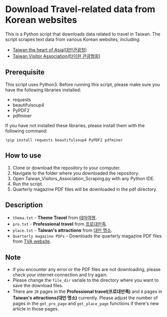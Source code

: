 # Download Travel-related data from Korean websites

This is a Python script that downloads data related to travel in Taiwan. The script scrapes text data from various Korean websites, including:
- [Taiwan the heart of Asia(대만관광청)](https://www.taiwantour.or.kr)
- [Taiwan Visitor Association(타이완 관광협회)](http://www.tva.org.tw)

## Prerequisite
This script uses Python3. Before running this script, please make sure you have the following libraries installed:

- requests
- beautifulsoup4
- PyPDF2
- pdfminer

If you have not installed these libraries, please install them with the following command:

`!pip install requests beautifulsoup4 PyPDF2 pdfminer`


## How to use
1. Clone or download the repository to your computer.
2. Navigate to the folder where you downloaded the repository.
3. Open Taiwan_Visitors_Association_Scraping.py with any Python IDE.
4. Run the script.
5. Quarterly magazine PDF files will be downloaded in the pdf directory.

## Description

- `thema.txt` - **Theme Travel** from [테마여행](https://www.taiwantour.or.kr/bbs/board.php?bo_table=m08_01&sca=%ED%9C%B4%EC%96%91).
- `pro.txt` - **Professional travel** from [프로대만족](https://www.taiwantour.or.kr/bbs/board.php?bo_table=m03).
- `place.txt` - **Taiwan's attractions** from [대만 명소](https://www.taiwantour.or.kr/bbs/board.php?bo_table=m03).
- `Quarterly magazine PDFs` - Downloads the quarterly magazine PDF files from [TVA website](http://www.tva.org.tw).

## Note
- If you encounter any error or the PDF files are not downloading, please check your internet connection and try again.
- Please change the `file_dir` variale to the directory where you want to save the download files.
- There are `20` pages in the **Professional travel(프로대만족)** and `8` pages in **Taiwan's attractions(대만 명소)** currently. Please adjust the number of pages in the `get_pro_page` and `get_place_page` functions if there's new article in those pages.

